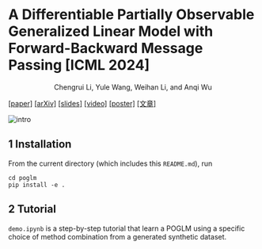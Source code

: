 # A Differentiable Partially Observable Generalized Linear Model with Forward-Backward Message Passing [ICML 2024]

<div align='center' >Chengrui Li, Yule Wang, Weihan Li, and Anqi Wu</div>

[[paper]](https://openreview.net/pdf?id=2FKzbEE24s) [[arXiv]](https://arxiv.org/abs/2402.01263) [[slides]]() [[video]]() [[poster]](https://jerrysoybean.github.io/assets/pdf/diffPOGLM%20ICML%202024%20poster.pdf) [[文章]](https://jerrysoybean.github.io/assets/pdf/softPOGLM_ICML_2024_%E4%B8%AD%E6%96%87.pdf)

![intro](assets/intro.png)

## 1 Installation
From the current directory (which includes this `README.md`), run
```
cd poglm
pip install -e .
```

## 2 Tutorial
`demo.ipynb` is a step-by-step tutorial that learn a POGLM using a specific choice of method combination from a generated synthetic dataset.
